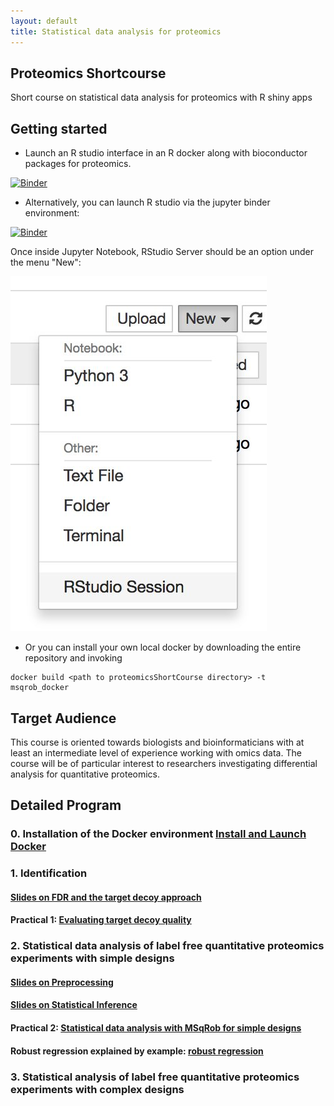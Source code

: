 ```yaml
---
layout: default
title: Statistical data analysis for proteomics
---
```


## Proteomics Shortcourse

Short course on statistical data analysis for proteomics with R shiny apps

## Getting started

- Launch an R studio interface in an R docker along with bioconductor packages for proteomics.

[![Binder](http://mybinder.org/badge.svg)](http://mybinder.org/v2/gh/statOmics/proteomicsShortCourse/master?urlpath=rstudio)

- Alternatively, you can launch R studio via the jupyter binder environment:

[![Binder](http://mybinder.org/badge.svg)](http://mybinder.org/v2/gh/statOmics/proteomicsShortCourse/master)

Once inside Jupyter Notebook, RStudio Server should be an option under the menu
"New":

![](./pages/figs/rstudio-session.jpg)

- Or you can install your own local docker by downloading the entire repository and invoking
```
docker build <path to proteomicsShortCourse directory> -t msqrob_docker
```

## Target Audience
This course is oriented towards biologists and bioinformaticians with at least an intermediate level of experience working with omics data. The course will be of particular interest to researchers investigating differential analysis for quantitative proteomics.

## Detailed Program

### 0. Installation of the Docker environment [Install and Launch Docker](pages/installLaunchDocker.md)

### 1. Identification
#### [Slides on FDR and the target decoy approach](assets/1_Identification_Evaluation_Target_Decoy_Approach.pdf)

#### Practical 1: [Evaluating target decoy quality](pages/Identification.md)

### 2. Statistical data analysis of label free quantitative proteomics experiments with simple designs

#### [Slides on Preprocessing](assets/2_MSqRob_data_analysisI.pdf)
#### [Slides on Statistical Inference](assets/2_MSqRob_data_analysisII.pdf)

#### Practical 2: [Statistical data analysis with MSqRob for simple designs](pages/sdaMsqrobSimple.md)
#### Robust regression explained by example: [robust regression](pages/robustRegression.nb.html)

### 3. Statistical analysis of label free quantitative proteomics experiments with complex designs
